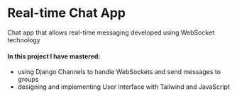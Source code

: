 # Real-time Chat App

Chat app that allows real-time messaging developed using WebSocket
technology

#### In this project I have mastered:
* using Django Channels to handle WebSockets and send messages to
groups
* designing and implementing User Interface with Tailwind and
JavaScript